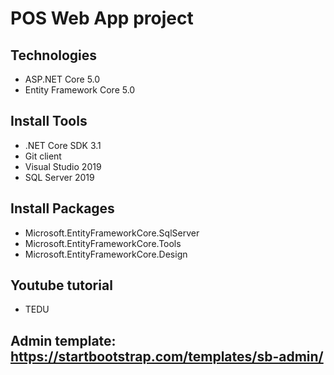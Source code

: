 # POS Web App project 
## Technologies
- ASP.NET Core 5.0
- Entity Framework Core 5.0
## Install Tools
- .NET Core SDK 3.1
- Git client
- Visual Studio 2019
- SQL Server 2019
## Install Packages
- Microsoft.EntityFrameworkCore.SqlServer
- Microsoft.EntityFrameworkCore.Tools
- Microsoft.EntityFrameworkCore.Design
## Youtube tutorial
- TEDU
## Admin template: https://startbootstrap.com/templates/sb-admin/